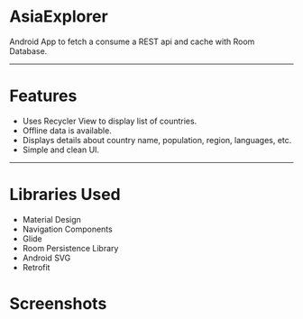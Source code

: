 # AsiaExplorer
Android App to fetch a consume a REST api and cache with Room Database. 

---
# Features 
- Uses Recycler View to display list of countries.
- Offline data is available.
- Displays details about country name, population, region, languages, etc.
- Simple and clean UI.


---
# Libraries Used
- Material Design
- Navigation Components
- Glide
- Room Persistence Library
- Android SVG
- Retrofit


# Screenshots


